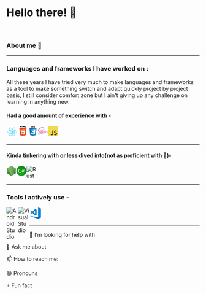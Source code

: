 # Hello there! 👋

<br/>

### About me 🐼

______________________________________________________________________________________

### Languages and frameworks I have worked on :

All these years I have tried very much to make languages and frameworks as a tool to make something switch and adapt quickly project by project basis, I still consider comfort zone but I ain't giving up any challenge on learning in anything new.

#### Had a good amount of experience with - 

[<img align="left" alt="React.js" width="30px" src="https://raw.githubusercontent.com/github/explore/80688e429a7d4ef2fca1e82350fe8e3517d3494d/topics/react/react.png" />][react]
[<img align="left" alt="HTML5" width="26px" src="https://raw.githubusercontent.com/github/explore/80688e429a7d4ef2fca1e82350fe8e3517d3494d/topics/html/html.png" />][html5]
[<img align="left" alt="CSS3" width="26px" src="https://raw.githubusercontent.com/github/explore/80688e429a7d4ef2fca1e82350fe8e3517d3494d/topics/css/css.png" />][css]
[<img align="left" alt="Sass" width="26px" src="https://raw.githubusercontent.com/github/explore/80688e429a7d4ef2fca1e82350fe8e3517d3494d/topics/sass/sass.png" />][scss]
[<img align="left" alt="JavaScript" width="26px" src="https://raw.githubusercontent.com/github/explore/80688e429a7d4ef2fca1e82350fe8e3517d3494d/topics/javascript/javascript.png" />][js]
<br/>
<br/>

____________________________________________________________________________________

#### Kinda tinkering with or less dived into(not as proficient with 🌱)-

[<img align="left" alt="Node.js" width="26px" src="https://raw.githubusercontent.com/github/explore/80688e429a7d4ef2fca1e82350fe8e3517d3494d/topics/nodejs/nodejs.png" />][node.js]
[<img align="left" alt="c sharp" width = "26px" src="https://raw.githubusercontent.com/github/explore/80688e429a7d4ef2fca1e82350fe8e3517d3494d/topics/csharp/csharp.png"/>][csharp]
[<img align="left" alt="Rust" width="26px" src="https://cdn.jsdelivr.net/npm/simple-icons@v3/icons/rust.svg" />][rust]

<br/>
<br/>

___________________________________________________________________________________

### Tools I actively use - 

[<img align="left" alt="Android Studio" width="30px" src="https://cdn.jsdelivr.net/npm/simple-icons@v3/icons/androidstudio.svg" />][androidstudio]
[<img align="left" alt="Visual Studio" width="30px" src="https://cdn.jsdelivr.net/npm/simple-icons@v3/icons/visualstudio.svg" />][androidstudio]
[<img align="left" alt="Visual Studio Code" width="30px" src="https://raw.githubusercontent.com/github/explore/80688e429a7d4ef2fca1e82350fe8e3517d3494d/topics/visual-studio-code/visual-studio-code.png" />][vscode]
<br/>
<br/>
___________________________________________________________________________________


🤔 I’m looking for help with 

💬 Ask me about

📫 How to reach me:

😄 Pronouns

⚡ Fun fact


[react]: https://reactjs.org/
[html5]: https://html.com/html5/
[css]: https://developer.mozilla.org/en-US/docs/Web/CSS
[scss]: https://sass-lang.com/
[js]: https://developer.mozilla.org/en-US/docs/Web/javascript

[rust]: https://www.rust-lang.org/
[node.js]: https://nodejs.org/en/
[csharp]: https://docs.microsoft.com/en-us/dotnet/csharp/

[vscode]: https://code.visualstudio.com/
[androidstudio]: https://developer.android.com/studio/install
